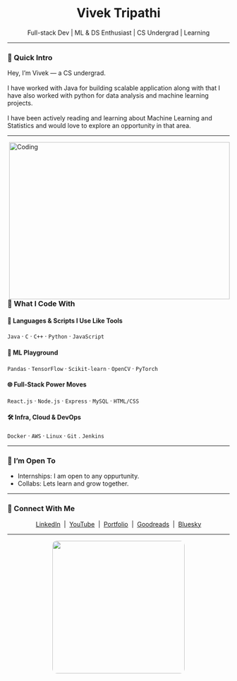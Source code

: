 
<h1 align="center">Vivek Tripathi</h1>
<p align="center">Full-stack Dev | ML & DS Enthusiast | CS Undergrad | Learning</p>

---

### 🧠 Quick Intro

Hey, I’m Vivek — a CS undergrad.  
<br>
I have worked with Java for building scalable application along with that I have also worked with python for data analysis and machine learning projects.  
<br>
I have been actively reading and learning about Machine Learning and Statistics and would love to explore an opportunity in that area.

---
<img align="right" alt="Coding" width="500" height="355" border-radius= "10px" src="https://github.com/user-attachments/assets/a92bccf2-0b54-45c1-917a-f4f4a465277d">

### 🔨 What I Code With

#### 🚧 Languages & Scripts I Use Like Tools
`Java` · `C` · `C++` · `Python` · `JavaScript`

#### 🧠 ML Playground
`Pandas` · `TensorFlow` · `Scikit-learn` · `OpenCV` · `PyTorch`

#### 🌐 Full-Stack Power Moves
`React.js` · `Node.js` · `Express` · `MySQL` · `HTML/CSS`

#### 🛠 Infra, Cloud & DevOps
`Docker` · `AWS` · `Linux` · `Git` . `Jenkins`

---

### 🤝 I’m Open To

- Internships: I am open to any oppurtunity.
- Collabs: Lets learn and grow together.

---

### 🔗 Connect With Me

<p align="center">
  <a href="https://www.linkedin.com/in/vivek-tripathi-4a42a1162/" target="_blank">LinkedIn</a> &nbsp;|&nbsp;
  <a href="https://www.youtube.com/@vivekIsLagging" target="_blank">YouTube</a> &nbsp;|&nbsp;
  <a href="https://www.vivektripathi.com" target="_blank">Portfolio</a> &nbsp;|&nbsp;
  <a href="https://www.goodreads.com/user/show/188641679-vivek-tripathi" target="_blank">Goodreads</a> &nbsp;|&nbsp;
  <a href="https://bsky.app/profile/vivektripathi.bsky.social" target="_blank">Bluesky</a>
</p>

---


<div align="center">
  <img src="[https://your-gif-url.gif](https://www.google.com/url?sa=i&url=https%3A%2F%2Fwww.pinterest.com%2Fideas%2Fsamurai-champloo-mugen-gif%2F921570029890%2F&psig=AOvVaw2dzIVqT68CX-9ef-QFaCKI&ust=1751110612999000&source=images&cd=vfe&opi=89978449&ved=0CBAQjRxqFwoTCKDv5v_BkY4DFQAAAAAdAAAAABAE) " width="300" style="border-radius: 10px;">
</div>

